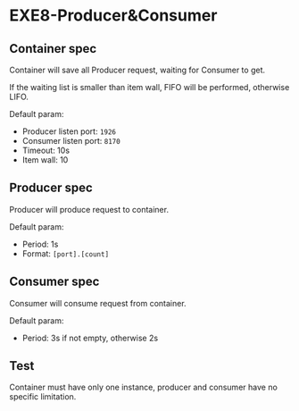 # EXE8-Producer&Consumer
## Container spec
Container will save all Producer request, waiting for Consumer to get.

If the waiting list is smaller than item wall, FIFO will be performed, otherwise LIFO.

Default param:
- Producer listen port: `1926`
- Consumer listen port: `8170`
- Timeout: 10s
- Item wall: 10

## Producer spec
Producer will produce request to container.

Default param:
- Period: 1s
- Format: `[port].[count]`

## Consumer spec
Consumer will consume request from container.

Default param:
- Period: 3s if not empty, otherwise 2s

## Test
Container must have only one instance, producer and consumer have no specific limitation.
